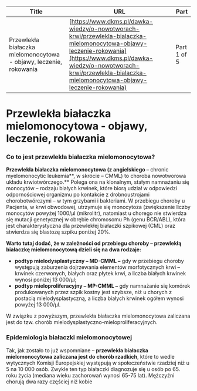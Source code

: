 | **Title**       | **URL**           | **Part**              |
|-----------------|-------------------|-----------------------|
| Przewlekła białaczka mielomonocytowa - objawy, leczenie, rokowania         | [https://www.dkms.pl/dawka-wiedzy/o-nowotworach-krwi/przewlekla-bialaczka-mielomonocytowa-objawy-leczenie-rokowania](https://www.dkms.pl/dawka-wiedzy/o-nowotworach-krwi/przewlekla-bialaczka-mielomonocytowa-objawy-leczenie-rokowania)    | Part 1 of 5          |

# Przewlekła białaczka mielomonocytowa - objawy, leczenie, rokowania

### Co to jest przewlekła białaczka mielomonocytowa?


**Przewlekła białaczka mielomonocytowa (z angielskiego –** chronic myelomonocytic leukemia**, w skrócie – CMML) to choroba nowotworowa układu krwiotwórczego.** Polega ona na klonalnym, stałym namnażaniu się monocytów – rodzaju białych krwinek, które biorą udział w odpowiedzi odpornościowej organizmu po kontakcie z drobnoustrojami chorobotwórczymi – w tym grzybami i bakteriami. W przebiegu choroby u Pacjenta, w krwi obwodowej, utrzymuje się monocytoza (zwiększenie liczby monocytów powyżej 1000/µl (mikrolitr), natomiast u chorego nie stwierdza się mutacji genetycznej w obrębie chromosomu Ph (genu BCR/ABL), która jest charakterystyczna dla przewlekłej białaczki szpikowej (CML) oraz stwierdza się blastozę szpiku poniżej 20%.


**Warto tutaj dodać, że w zależności od przebiegu choroby – przewlekłą białaczkę mielomonocytową dzieli się na dwa rodzaje:**


* **podtyp mielodysplastyczny – MD\-CMML –** gdy w przebiegu choroby występują zaburzenia dojrzewania elementów morfotycznych krwi – krwinek czerwonych, białych oraz płytek krwi, a liczba białych krwinek wynosi poniżej 13 000/µl;
* **podtyp mieloproliferacyjny – MP\-CMML –** gdy namnażanie się komórek produkowanych przez szpik kostny jest szybsze, niż u chorych z postacią mielodysplastyczną, a liczba białych krwinek ogółem wynosi powyżej 13 000/µl.


W związku z powyższym, przewlekła białaczka mielomonocytowa zaliczana jest do tzw. chorób mielodysplastyczno\-mieloproliferacyjnych.


### Epidemiologia białaczki mielomonocytowej


Tak, jak zostało to już wspomniane – **przewlekła białaczka mielomonocytowa zaliczana jest do chorób rzadkich**, które to wedle wytycznych Komisji Europejskiej występują w społeczeństwie rzadziej niż u 5 na 10 000 osób. Zwykle ten typ białaczki diagnozuje się u osób po 65\. roku życia (mediana wieku zachorowań wynosi 65\-75 lat). Mężczyźni chorują dwa razy częściej niż kobie